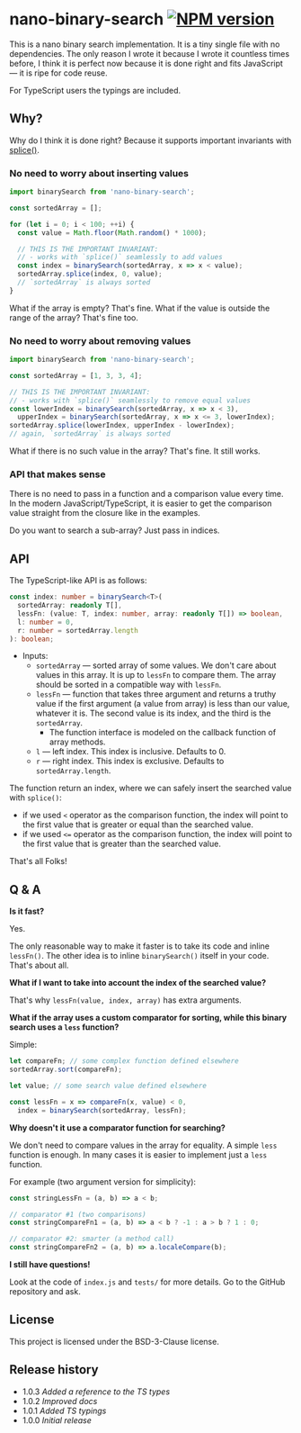 # nano-binary-search [![NPM version][npm-img]][npm-url]

[npm-img]:      https://img.shields.io/npm/v/nano-binary-search.svg
[npm-url]:      https://npmjs.org/package/nano-binary-search

This is a nano binary search implementation. It is a tiny single file with no dependencies.
The only reason I wrote it because I wrote it countless times before, I think it is perfect now
because it is done right and fits JavaScript &mdash; it is ripe for code reuse.

For TypeScript users the typings are included.

## Why?

Why do I think it is done right? Because it supports important invariants with
[splice()](https://developer.mozilla.org/en-US/docs/Web/JavaScript/Reference/Global_Objects/String/slice).

### No need to worry about inserting values

```js
import binarySearch from 'nano-binary-search';

const sortedArray = [];

for (let i = 0; i < 100; ++i) {
  const value = Math.floor(Math.random() * 1000);

  // THIS IS THE IMPORTANT INVARIANT:
  // - works with `splice()` seamlessly to add values
  const index = binarySearch(sortedArray, x => x < value);
  sortedArray.splice(index, 0, value);
  // `sortedArray` is always sorted
}
```

What if the array is empty? That's fine. What if the value is outside the range of the array?
That's fine too.

### No need to worry about removing values

```js
import binarySearch from 'nano-binary-search';

const sortedArray = [1, 3, 3, 4];

// THIS IS THE IMPORTANT INVARIANT:
// - works with `splice()` seamlessly to remove equal values
const lowerIndex = binarySearch(sortedArray, x => x < 3),
  upperIndex = binarySearch(sortedArray, x => x <= 3, lowerIndex);
sortedArray.splice(lowerIndex, upperIndex - lowerIndex);
// again, `sortedArray` is always sorted
```

What if there is no such value in the array? That's fine. It still works.

### API that makes sense

There is no need to pass in a function and a comparison value every time.
In the modern JavaScript/TypeScript, it is easier to get the comparison value straight from the closure
like in the examples.

Do you want to search a sub-array? Just pass in indices.

## API

The TypeScript-like API is as follows:

```ts
const index: number = binarySearch<T>(
  sortedArray: readonly T[],
  lessFn: (value: T, index: number, array: readonly T[]) => boolean,
  l: number = 0,
  r: number = sortedArray.length
): boolean;
```

* Inputs:
  * `sortedArray` &mdash; sorted array of some values. We don't care about values in this array.
    It is up to `lessFn` to compare them. The array should be sorted in a compatible way with `lessFn`.
  * `lessFn` &mdash; function that takes three argument and returns a truthy value if the first argument
    (a value from array) is less than our value, whatever it is. The second value is its index,
    and the third is the `sortedArray`.
    * The function interface is modeled on the callback function of array methods.
  * `l` &mdash; left index. This index is inclusive. Defaults to 0.
  * `r` &mdash; right index. This index is exclusive. Defaults to `sortedArray.length`.

The function return an index, where we can safely insert the searched value with `splice()`:

* if we used `<` operator as the comparison function, the index will point to the first value that is greater or equal than the searched value.
* if we used `<=` operator as the comparison function, the index will point to the first value that is greater than the searched value.

That's all Folks!

## Q & A

**Is it fast?**

Yes.

The only reasonable way to make it faster is to take its code and inline `lessFn()`. The other idea is
to inline `binarySearch()` itself in your code. That's about all.

**What if I want to take into account the index of the searched value?**

That's why `lessFn(value, index, array)` has extra arguments.

**What if the array uses a custom comparator for sorting, while this binary search uses a `less` function?**

Simple:

```js
let compareFn; // some complex function defined elsewhere
sortedArray.sort(compareFn);

let value; // some search value defined elsewhere

const lessFn = x => compareFn(x, value) < 0,
  index = binarySearch(sortedArray, lessFn);
```

**Why doesn't it use a comparator function for searching?**

We don't need to compare values in the array for equality. A simple `less` function is enough.
In many cases it is easier to implement just a `less` function.

For example (two argument version for simplicity):

```js
const stringLessFn = (a, b) => a < b;

// comparator #1 (two comparisons)
const stringCompareFn1 = (a, b) => a < b ? -1 : a > b ? 1 : 0;

// comparator #2: smarter (a method call)
const stringCompareFn2 = (a, b) => a.localeCompare(b);
```

**I still have questions!**

Look at the code of `index.js` and `tests/` for more details. Go to the GitHub repository and ask.

## License

This project is licensed under the BSD-3-Clause license.

## Release history

* 1.0.3 *Added a reference to the TS types*
* 1.0.2 *Improved docs*
* 1.0.1 *Added TS typings*
* 1.0.0 *Initial release*
